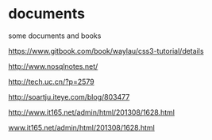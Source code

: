 # documents
some documents and  books 

https://www.gitbook.com/book/waylau/css3-tutorial/details

http://www.nosqlnotes.net/

http://tech.uc.cn/?p=2579

http://soartju.iteye.com/blog/803477

http://www.it165.net/admin/html/201308/1628.html

www.it165.net/admin/html/201308/1628.html
